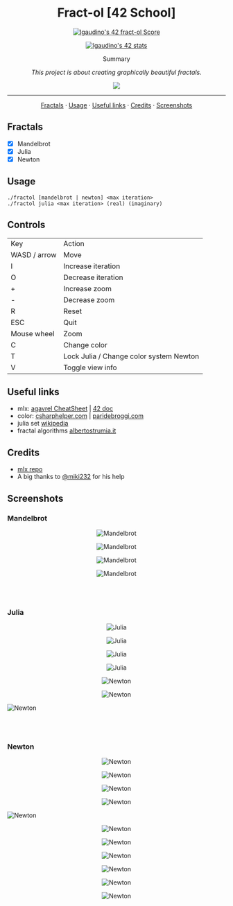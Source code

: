 <h1 align="center">Fract-ol [42 School]</h1>

<p align="center">
	<a href="https://github.com/JaeSeoKim/badge42"><img src="https://badge42.vercel.app/api/v2/cld6lomfp00250fl5aqiuznp2/project/3099376" alt="lgaudino's 42 fract-ol Score" /></a>
</p>

<p align="center">
  <a href="https://github.com/JaeSeoKim/badge42">
   <img src="https://badge42.vercel.app/api/v2/cld6lomfp00250fl5aqiuznp2/stats?cursusId=21&coalitionId=124" alt="lgaudino's 42 stats" />
  </a>
</p>

<p align="center">Summary</p>
<p align="center"><i>This project is about creating graphically beautiful fractals.</i></p>

<p align="center"><img src="https://img.shields.io/badge/Version-2-blue?style=for-the-badge"></p>

<hr>
<!-- Table of Contents -->

<p align="center">
	<a href="#fractals">Fractals</a>
	·
	<a href="#usage">Usage</a>
	·
	<a href="#useful-links">Useful links</a>
	·
	<a href="#credits">Credits</a>
	·
	<a href="#screenshots">Screenshots</a>
</p>

## Fractals
- [x] Mandelbrot
- [x] Julia
- [x] Newton

## Usage
```
./fractol [mandelbrot | newton] <max iteration>
./fractol julia <max iteration> (real) (imaginary)
```

## Controls
<table>
	<tr>
		<td>Key</td>
		<td>Action</td>
	</tr>
	<tr>
		<td>WASD / arrow</td>
		<td>Move</td>
	</tr>
	<tr>
		<td>I</td>
		<td>Increase iteration</td>
	</tr>
	<tr>
		<td>O</td>
		<td>Decrease iteration</td>
	</tr>
	<tr>
		<td>+</td>
		<td>Increase zoom</td>
	</tr>
	<tr>
		<td>-</td>
		<td>Decrease zoom</td>
	</tr>
	<tr>
		<td>R</td>
		<td>Reset</td>
	</tr>
	<tr>
		<td>ESC</td>
		<td>Quit</td>
	</tr>
	<tr>
		<td>Mouse wheel</td>
		<td>Zoom</td>
	</tr>
	<tr>
		<td>C</td>
		<td>Change color</td>
	</tr>
	<tr>
		<td>T</td>
		<td>Lock Julia / Change color system Newton</td>
	</tr>
	<tr>
		<td>V</td>
		<td>Toggle view info</td>
	</tr>
</table>

## Useful links
- mlx: [agavrel CheatSheet](https://github.com/agavrel/42_CheatSheet#0x01--computer-graphics---using-sdl2-to-create-fractal) | [42 doc](https://harm-smits.github.io/42docs/libs/minilibx)
- color: [csharphelper.com](http://www.csharphelper.com/howtos/howto_mandelbrot_smooth.html) | [paridebroggi.com](https://www.paridebroggi.com/blogpost/2015/05/06/fractal-continuous-coloring/)
- julia set [wikipedia](https://en.wikipedia.org/wiki/Julia_set)
- fractal algorithms [albertostrumia.it](http://www.albertostrumia.it/sites/default/files/Fractals/FractalGallery2/FractalGallery2.html#map)

## Credits
- [mlx repo](https://github.com/42Paris/minilibx-linux)
- A big thanks to [@miki232](https://github.com/miki232) for his help

## Screenshots

### Mandelbrot

<p align="center">
	<img src="./imgs/img-11.png" alt="Mandelbrot" />
</p>
<p align="center">
	<img src="./imgs/img-12.png" alt="Mandelbrot" />
</p>
<p align="center">
	<img src="./imgs/img-14.png" alt="Mandelbrot" />
</p>
<p align="center">
	<img src="./imgs/img-15.png" alt="Mandelbrot" />
</p>
<br><br>

### Julia
<p align="center">
	<img src="./imgs/img-21.png" alt="Julia" />
</p>
<p align="center">
	<img src="./imgs/img-22.png" alt="Julia" />
</p>
<p align="center">
	<img src="./imgs/img-23.png" alt="Julia" />
</p>
<p align="center">
	<img src="./imgs/img-24.png" alt="Julia" />
</p>
<p align="center">
	<img src="./imgs/img-9.png" alt="Newton" />
</p>
<p align="center">
	<img src="./imgs/img-10.png" alt="Newton" />
</p>
<p >
	<img src="./imgs/img-13.png" alt="Newton" />
</p>
<br><br>

### Newton

<p align="center">
	<img src="./imgs/img-3.png" alt="Newton" />
</p>
<p align="center">
	<img src="./imgs/img-4.png" alt="Newton" />
</p>
<p align="center">
	<img src="./imgs/img-5.png" alt="Newton" />
</p>
<p align="center">
	<img src="./imgs/img-6.png" alt="Newton" />
</p>
<p>
	<img src="./imgs/img-7.png" alt="Newton" />
</p>
<p align="center">
	<img src="./imgs/img-8.png" alt="Newton" />
</p>
<p align="center">
	<img src="./imgs/img-16.png" alt="Newton" />
</p>
<p align="center">
	<img src="./imgs/img-17.png" alt="Newton" />
</p>
<p align="center">
	<img src="./imgs/img-18.png" alt="Newton" />
</p>
<p align="center">
	<img src="./imgs/img-19.png" alt="Newton" />
</p>
<p align="center">
	<img src="./imgs/img-20.png" alt="Newton" />
</p>

